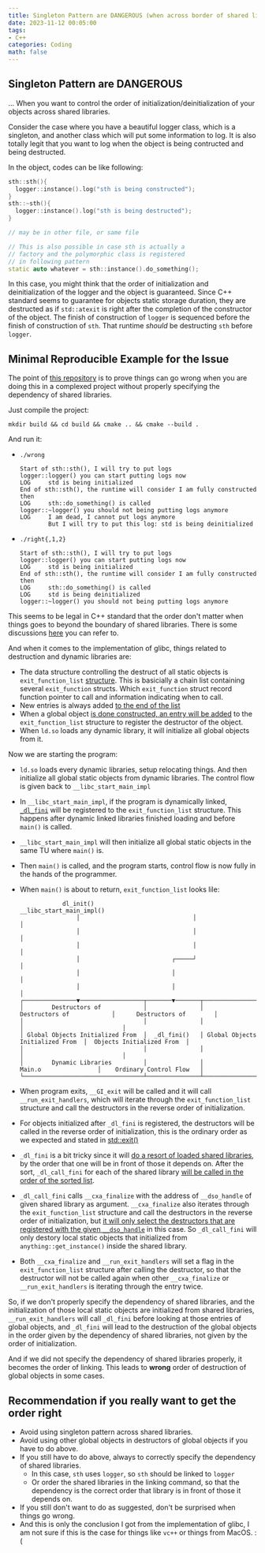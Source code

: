 ```yaml
---
title: Singleton Pattern are DANGEROUS (when across border of shared libraries)
date: 2023-11-12 00:05:00
tags:
- C++
categories: Coding
math: false
---
```


## Singleton Pattern are DANGEROUS 

... When you want to control the order of initialization/deinitialization of your objects across shared libraries.

Consider the case where you have a beautiful logger class, which is a singleton, and another class which will put some information to log. It is also totally legit that you want to log when the object is being contructed and being destructed. 

In the object, codes can be like following:

```cpp
sth::sth(){
  logger::instance().log("sth is being constructed");
}
sth::~sth(){
  logger::instance().log("sth is being destructed");
}

// may be in other file, or same file

// This is also possible in case sth is actually a 
// factory and the polymorphic class is registered
// in following pattern
static auto whatever = sth::instance().do_something();
```

In this case, you might think that the order of initialization and deinitialization of the logger and the object is guaranteed. Since C++ standard seems to guarantee for objects static storage duration, they are destructed as if `std::atexit` is right after the completion of the constructor of the object. The finish of construction of `logger` is sequenced before the finish of construction of `sth`. That runtime *should* be destructing `sth` before `logger`.

## Minimal Reproducible Example for the Issue

The point of [this repository](https://github.com/karuboniru/singleton_pitfall/) is to prove things can go wrong when you are doing this in a complexed
project without properly specifying the dependency of shared libraries.

Just compile the project:

```
mkdir build && cd build && cmake .. && cmake --build . 
```

And run it:

 - `./wrong`
    ```
    Start of sth::sth(), I will try to put logs
    logger::logger() you can start putting logs now
    LOG     std is being initialized
    End of sth::sth(), the runtime will consider I am fully constructed then
    LOG     sth::do_something() is called
    logger::~logger() you should not being putting logs anymore
    LOG     I am dead, I cannot put logs anymore 
            But I will try to put this log: std is being deinitialized
    ```

  - `./right{,1,2}`
    ```
    Start of sth::sth(), I will try to put logs
    logger::logger() you can start putting logs now
    LOG     std is being initialized
    End of sth::sth(), the runtime will consider I am fully constructed then
    LOG     sth::do_something() is called
    LOG     std is being deinitialized
    logger::~logger() you should not being putting logs anymore
    ```

This seems to be legal in C++ standard that the order don't matter when things goes to beyond the boundary of shared libraries. There is some discussions [here](https://stackoverflow.com/questions/54562874/destruction-order-of-static-objects-in-shared-libraries) you can refer to.

And when it comes to the implementation of glibc, things related to destruction and dynamic libraries are:

 - The data structure controlling the destruct of all static objects is `exit_function_list` [structure](https://github.com/bminor/glibc/blob/d1dcb565a1fb5829f9476a1438c30eccc4027d04/stdlib/exit.h#L55-L60). This is basicially a chain list containing several `exit_function` structs. Which `exit_function` struct record function pointer to call and information indicating when to call.
 - New entries is always added [to the end of the list](https://github.com/bminor/glibc/blob/d1dcb565a1fb5829f9476a1438c30eccc4027d04/stdlib/cxa_atexit.c#L79-L141)
 - When a global object [is done constructed, an entry will be added](https://github.com/bminor/glibc/blob/d1dcb565a1fb5829f9476a1438c30eccc4027d04/stdlib/cxa_atexit.c#L32-L70) to the `exit_function_list` structure to register the destructor of the object.
 - When `ld.so` loads any dynamic library, it will initialize all global objects from it. 

Now we are starting the program:

 - `ld.so` loads every dynamic libraries, setup relocating things. And then initialize all global static objects from dynamic libraries. The control flow is given back to `__libc_start_main_impl`
 - In `__libc_start_main_impl`, if the program is dynamically linked, [`_dl_fini`](https://github.com/bminor/glibc/blob/d1dcb565a1fb5829f9476a1438c30eccc4027d04/csu/libc-start.c#L311-L312) will be registered to the `exit_function_list` structure. This happens after dynamic linked libraries finished loading and before `main()` is called.
 - `__libc_start_main_impl` will then initialize all global static objects in the same TU where `main()` is.
 - Then `main()` is called, and the program starts, control flow is now fully in the hands of the programmer.
 - When `main()` is about to return, `exit_function_list` looks lile:

    ```
                dl_init()                          __libc_start_main_impl()
                    │                                │                 │
                    │                                │                 │
                    │                                │                 │
                    │                          ┌─────┘                 │
                    │                          │                       │
                    │                          │                       │
    ┌───────────────▼──────────────────┬───────▼───────┬───────────────▼──────────────────┬────────────────────────────┐
    │        Destructors of            │               │        Destructors of            │      Destructors of        │
    │                                  │               │                                  │                            │
    │ Global Objects Initialized From  │  _dl_fini()   │ Global Objects Initialized From  │  Objects Initialized From  │
    │                                  │               │                                  │                            │
    │        Dynamic Libraries         │               │            Main.o                │    Ordinary Control Flow   │
    └──────────────────────────────────┴───────────────┴──────────────────────────────────┴────────────────────────────┘
    ```

 - When program exits, `__GI_exit` will be called and it will call `__run_exit_handlers`, which will iterate through the `exit_function_list` structure and call the destructors in the reverse order of initialization.
 - For objects initialized after `_dl_fini` is registered, the destructors will be called in the reverse order of initialization, this is the ordinary order as we expected and stated in [std::exit()](https://en.cppreference.com/w/cpp/utility/program/exit)
 - `_dl_fini` is a bit tricky since it will [do a resort of loaded shared libraries](https://github.com/bminor/glibc/blob/d1dcb565a1fb5829f9476a1438c30eccc4027d04/elf/dl-fini.c#L91-L94), by the order that one will be in front of those it depends on. After the sort, `_dl_call_fini` for each of the shared library [will be called in the order of the sorted list](https://github.com/bminor/glibc/blob/d1dcb565a1fb5829f9476a1438c30eccc4027d04/elf/dl-fini.c#L114).
 - `_dl_call_fini` calls `__cxa_finalize` with the address of `__dso_handle` of given shared library as argument. `__cxa_finalize` also iterates through the `exit_function_list` structure and call the destructors in the reverse order of initialization, but [it will only select the destructors that are registered with the given `__dso_handle`](https://github.com/bminor/glibc/blob/d1dcb565a1fb5829f9476a1438c30eccc4027d04/stdlib/cxa_finalize.c#L25-L27) in this case. So `_dl_call_fini` will only destory local static objects that initialized from `anything::get_instance()` inside the shared library.
 - Both `__cxa_finalize` and `__run_exit_handlers` will set a flag in the `exit_function_list` structure after calling the destructor, so that the destructor will not be called again when other `__cxa_finalize` or `__run_exit_handlers` is iterating through the entry twice.


So, if we don't properly specify the dependency of shared libraries, and the initialization of those local static objects are initialized from shared libraries, `__run_exit_handlers` will call `_dl_fini` before looking at those entries of global objects, and `_dl_fini` will lead to the destruction of the global objects in the order given by the dependency of shared libraries, not given by the order of initialization.

And if we did not specify the dependency of shared libraries properly, it becomes the order of linking. This leads to **wrong** order of destruction of global objects in some cases.

## Recommendation if you really want to get the order right

 - Avoid using singleton pattern across shared libraries.
 - Avoid using other global objects in destructors of global objects if you have to do above.
 - If you still have to do above, always to correctly specify the dependency of shared libraries.
    - In this case, `sth` uses `logger`, so `sth` should be linked to `logger`
    - Or order the shared libraries in the linking command, so that the dependency is the correct order that library is in front of those it depends on.
 - If you still don't want to do as suggested, don't be surprised when things go wrong.
 - And this is only the conclusion I got from the implementation of glibc, I am not sure if this is the case for things like `vc++` or things from MacOS. :(

